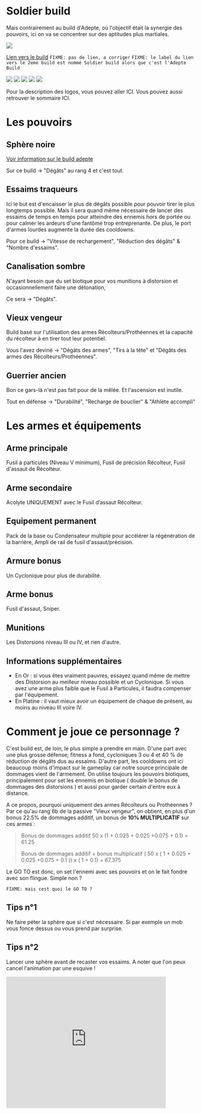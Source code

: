 Soldier build
=============

Mais contrairement au build d'Adepte, où l'objectif était la synergie des pouvoirs, ici on va se concentrer sur des aptitudes plus martiales.

<img src="http://img15.hostingpics.net/pics/184290soldatcollectora.png" />

[Lien vers le build]()
`FIXME: pas de lien, a corriger`
`FIXME: le label du lien vers le 2eme build est nommé Soldier build alors que c'est l'Adepte Build`

<img src="https://raw.githubusercontent.com/tst2005/me3/master/static/img/logo1-or-et-platine.png" />
<img src="https://raw.githubusercontent.com/tst2005/me3/master/static/img/logo2-5etoile.png" />
<img src="https://raw.githubusercontent.com/tst2005/me3/master/static/img/logo3-vert.png" />
<img src="https://raw.githubusercontent.com/tst2005/me3/master/static/img/logo4-4etoiles.png" />
<img src="https://raw.githubusercontent.com/tst2005/me3/master/static/img/logo5-3etoiles.png" />

Pour la description des logos, vous pouvez aller ICI. Vous pouvez aussi retrouver le sommaire ICI.

Les pouvoirs
============

## Sphère noire

[Voir information sur le build adepte](adepte-build.md#Sphere-noire)

Sur ce build -> "Dégâts" au rang 4 et c'est tout.

## Essaims traqueurs

Ici le but est d'encaisser le plus de dégâts possible pour pouvoir tirer le plus longtemps possible. Mais il sera quand même nécessaire de lancer des essaims de temps en temps pour atteindre des ennemis hors de portée ou pour calmer les ardeurs d'une fantôme trop entreprenante. De plus, le port d'armes lourdes augmente la durée des cooldowns.

Pour ce build -> "Vitesse de rechargement", "Réduction des dégâts" & "Nombre d'essaims".

## Canalisation sombre

N'ayant besoin que du set biotique pour vos munitions à distorsion et occasionnellement faire une détonation,

Ce sera -> "Dégâts".

## Vieux vengeur

Build basé sur l'utilisation des armes Récolteurs/Prothéennes et la capacité du récolteur à en tirer tout leur potentiel.

Vous l'avez deviné -> "Dégâts des armes", "Tirs à la tête" et "Dégâts des armes des Récolteurs/Prothéennes".

## Guerrier ancien

Bon ce gars-là n'est pas fait pour de la mêlée. Et l'ascension est inutile.

Tout en défense -> "Durabilité", "Recharge de bouclier" & "Athlète accompli"


Les armes et équipements
========================

## Arme principale

Fusil à particules (Niveau V minimum), Fusil de précision Récolteur, Fusil d'assaut de Récolteur.

## Arme secondaire

Acolyte UNIQUEMENT avec le Fusil d’assaut Récolteur.

## Equipement permanent

Pack de la base ou Condensateur multiple pour accélérer la régénération de la barrière, Ampli de rail de fusil d'assaut/précision.

## Armure bonus

Un Cyclonique pour plus de durabilité.

## Arme bonus

Fusil d'assaut, Sniper.

## Munitions

Les Distorsions niveau III ou IV, et rien d'autre.

## Informations supplémentaires

 * En Or : si vous êtes vraiment pauvres, essayez quand même de mettre des Distorsion au meilleur niveau possible et un Cyclonique. Si vous avez une arme plus faible que le Fusil à Particules, il faudra compenser par l'équipement.
 * En Platine : il vaut mieux avoir un équipement de chaque de présent, au moins au niveau III voire IV. 

Comment je joue ce personnage ?
===============================

C'est build est, de loin, le plus simple a prendre en main.
D'une part avec une plus grosse défense; fitness a fond, cycloniques 3 ou 4 et  40 % de réduction de dégâts dus au essaims.
D'autre part, les cooldowns ont ici beaucoup moins d'impact sur le gameplay car notre source principale de dommages vient de l'armement.
On utilise toujours les pouvoirs biotiques, principalement pour set les ennemis en biotique ( double le bonus de dommages des distorsions ) et aussi pour garder certain d'entre eux à distance.

A ce propos, pourquoi uniquement des armes Récolteurs ou Prothéennes ?
Par ce qu'au rang 6b de la passive "Vieux vengeur", on obtient, en plus d'un bonus 22.5% de dommages additif, un bonus de <b>10% MULTIPLICATIF</b> sur ces armes :

> Bonus de dommages additif
> 50 x (1 + 0.025 + 0.025 +0.075 + 0.1) = 61.25
> 
> Bonus de dommages additif + bonus multiplicatif
> ( 50 x ( 1 + 0.025 + 0.025 +0.075 + 0.1 )) x ( 1 + 0.1) = 67.375

Le GO TO est donc, on set l'ennemi avec ses pouvoirs et on le fait fondre avec son flingue. Simple non ?

`FIXME: mais cest quoi le GO TO ?`

## Tips n°1

Ne faire péter la sphère que si c'est nécessaire.
Si par exemple un mob vous fonce dessus ou vous prend par surprise.

## Tips n°2

Lancer une sphère avant de recaster vos essaims. A noter que l'on peux cancel l'animation par une esquive !

<embed src="http://www.youtube.com/v/r44qKofANjQ&amp;rel=1&amp;fs=1" type="application/x-shockwave-flash" allowFullScreen="true" allowScriptAccess="never" wmode="transparent" width="425px" height="350px"><noembed><a href="http://www.youtube.com/watch?v=r44qKofANjQ" target="_blank">http://www.youtube.com/watch?v=r44qKofANjQ</a></noembed></embed>

